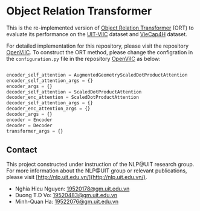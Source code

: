 Object Relation Transformer
===
This is the re-implemented version of [Object Relation Transformer](https://arxiv.org/pdf/1906.05963.pdf) (ORT) to evaluate its performance on the [UIT-ViIC](https://arxiv.org/pdf/2002.00175.pdf) dataset and [VieCap4H](https://people.cs.umu.se/sonvx/files/VieCap4H_VLSP21.pdf) dataset.

For detailed implementation for this repository, please visit the repository [OpenViIC](https://github.com/hieunghia-pat/OpenViIC). To construct the ORT method, please change the configration in the `configuration.py` file in the repository [OpenViIC](https://github.com/hieunghia-pat/OpenViIC) as below:

```python

encoder_self_attention = AugmentedGeometryScaledDotProductAttention
encoder_self_attention_args = {}
encoder_args = {}
decoder_self_attention = ScaledDotProductAttention
decoder_enc_attention = ScaledDotProductAttention
decoder_self_attention_args = {}
decoder_enc_attention_args = {}
decoder_args = {}
encoder = Encoder
decoder = Decoder
transformer_args = {}

```


## Contact
This project constructed under instruction of the NLP@UIT research group. For more information about the NLP@UIT group or relevant publications, please visit [http://nlp.uit.edu.vn/](http://nlp.uit.edu.vn/).

 - Nghia Hieu Nguyen: [19520178@gm.uit.edu.vn](mailto:19520178@gm.uit.edu.vn)
 - Duong T.D Vo: [19520483@gm.uit.edu.vn](mailto:19520483@gm.uit.edu.vn)
 - Minh-Quan Ha: [19522076@gm.uit.edu.vn](mailto:19522076@gm.uit.edu.vn)
